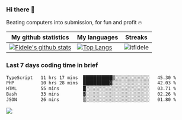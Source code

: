 ### Hi there 👋
<p>Beating computers into submission, for fun and profit 🔥</p>

|My github statistics|My languages|Streaks|
|-|-|-|
|[![Fidele's github stats](https://github-readme-stats.vercel.app/api?username=itfidele&count_private=true&show_icons=true&theme=dark&hide_title=true)](https://github.com/itfidele)|[![Top Langs](https://github-readme-stats.vercel.app/api/top-langs/?username=itfidele&show_icons=true&langs_count=8&theme=dark&layout=compact&hide_title=true)](https://github.com/itfidele)|![itfidele](https://github-readme-streak-stats.herokuapp.com/?user=itfidele&theme=dark)

### Last 7 days coding time in brief
<!--START_SECTION:waka-->

```txt
TypeScript   11 hrs 17 mins  ███████████▒░░░░░░░░░░░░░   45.30 %
PHP          10 hrs 28 mins  ██████████▓░░░░░░░░░░░░░░   42.03 %
HTML         55 mins         █░░░░░░░░░░░░░░░░░░░░░░░░   03.71 %
Bash         33 mins         ▓░░░░░░░░░░░░░░░░░░░░░░░░   02.26 %
JSON         26 mins         ▒░░░░░░░░░░░░░░░░░░░░░░░░   01.80 %
```

<!--END_SECTION:waka-->

![](https://komarev.com/ghpvc/?username=itfidele)
